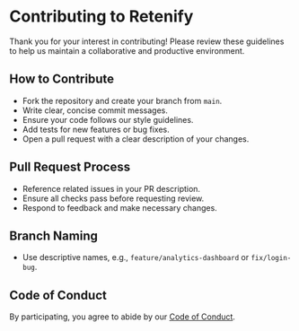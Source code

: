 # Contributing to Retenify

Thank you for your interest in contributing! Please review these guidelines to help us maintain a collaborative and productive environment.

## How to Contribute
- Fork the repository and create your branch from `main`.
- Write clear, concise commit messages.
- Ensure your code follows our style guidelines.
- Add tests for new features or bug fixes.
- Open a pull request with a clear description of your changes.

## Pull Request Process
- Reference related issues in your PR description.
- Ensure all checks pass before requesting review.
- Respond to feedback and make necessary changes.

## Branch Naming
- Use descriptive names, e.g., `feature/analytics-dashboard` or `fix/login-bug`.

## Code of Conduct
By participating, you agree to abide by our [Code of Conduct](./CODE_OF_CONDUCT.md).
